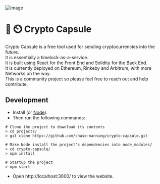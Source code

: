 ![image](https://user-images.githubusercontent.com/53957795/121766870-017fdb00-cba9-11eb-9ffc-6f9ab4910fa7.png)

# 💊 ⏲️ Crypto Capsule 
Crypto Capsule is a free tool used for sending cryptocurrencies into the future.  
It is essentially a timelock-as-a-service.  
It is built using React for the Front End and Solidity for the Back End.  
It is currently deployed on Ethereum, Rinkeby and Arbitrum, with more Networks on the way.  
This is a community project so please feel free to reach out and help contribute.

## Development

* Install (or [Node](https://nodejs.org/)).
* Then run the following commands:
```
# Clone the project to download its contents
> cd projects/
> git clone https://github.com/chase-manning/crypto-capsule.git

# Make Node install the project's dependencies into node_modules/
> cd crypto-capsule/
> npm install

# Startup the project
> npm start
```
* Open http://localhost:3000/ to view the website.
